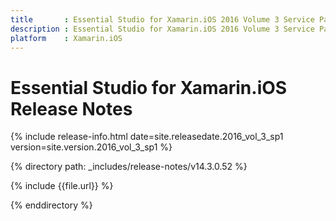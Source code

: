 ```yaml
---
title       : Essential Studio for Xamarin.iOS 2016 Volume 3 Service Pack 1 Release Notes
description : Essential Studio for Xamarin.iOS 2016 Volume 3 Service Pack 1 Release Notes
platform    : Xamarin.iOS
---
```


# Essential Studio for Xamarin.iOS Release Notes

{% include release-info.html date=site.releasedate.2016_vol_3_sp1 version=site.version.2016_vol_3_sp1 %} 

{% directory path: _includes/release-notes/v14.3.0.52 %}

{% include {{file.url}} %}

{% enddirectory %}